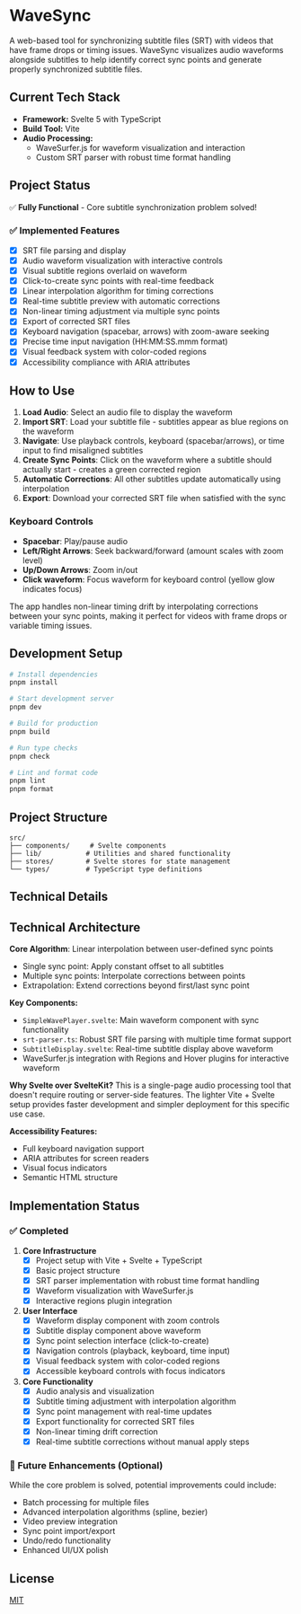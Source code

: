 # WaveSync

A web-based tool for synchronizing subtitle files (SRT) with videos that have frame drops or timing issues. WaveSync visualizes audio waveforms alongside subtitles to help identify correct sync points and generate properly synchronized subtitle files.

## Current Tech Stack

- **Framework:** Svelte 5 with TypeScript
- **Build Tool:** Vite
- **Audio Processing:**
  - WaveSurfer.js for waveform visualization and interaction
  - Custom SRT parser with robust time format handling

## Project Status

✅ **Fully Functional** - Core subtitle synchronization problem solved!

### ✅ Implemented Features

- [x] SRT file parsing and display
- [x] Audio waveform visualization with interactive controls
- [x] Visual subtitle regions overlaid on waveform
- [x] Click-to-create sync points with real-time feedback
- [x] Linear interpolation algorithm for timing corrections
- [x] Real-time subtitle preview with automatic corrections
- [x] Non-linear timing adjustment via multiple sync points
- [x] Export of corrected SRT files
- [x] Keyboard navigation (spacebar, arrows) with zoom-aware seeking
- [x] Precise time input navigation (HH:MM:SS.mmm format)
- [x] Visual feedback system with color-coded regions
- [x] Accessibility compliance with ARIA attributes

## How to Use

1. **Load Audio**: Select an audio file to display the waveform
2. **Import SRT**: Load your subtitle file - subtitles appear as blue regions on the waveform
3. **Navigate**: Use playback controls, keyboard (spacebar/arrows), or time input to find misaligned subtitles
4. **Create Sync Points**: Click on the waveform where a subtitle should actually start - creates a green corrected region
5. **Automatic Corrections**: All other subtitles update automatically using interpolation
6. **Export**: Download your corrected SRT file when satisfied with the sync

### Keyboard Controls

- **Spacebar**: Play/pause audio
- **Left/Right Arrows**: Seek backward/forward (amount scales with zoom level)
- **Up/Down Arrows**: Zoom in/out
- **Click waveform**: Focus waveform for keyboard control (yellow glow indicates focus)

The app handles non-linear timing drift by interpolating corrections between your sync points, making it perfect for videos with frame drops or variable timing issues.

## Development Setup

```bash
# Install dependencies
pnpm install

# Start development server
pnpm dev

# Build for production
pnpm build

# Run type checks
pnpm check

# Lint and format code
pnpm lint
pnpm format
```

## Project Structure

```
src/
├── components/     # Svelte components
├── lib/           # Utilities and shared functionality
├── stores/        # Svelte stores for state management
└── types/         # TypeScript type definitions
```

## Technical Details

## Technical Architecture

**Core Algorithm**: Linear interpolation between user-defined sync points

- Single sync point: Apply constant offset to all subtitles
- Multiple sync points: Interpolate corrections between points
- Extrapolation: Extend corrections beyond first/last sync point

**Key Components:**

- `SimpleWavePlayer.svelte`: Main waveform component with sync functionality
- `srt-parser.ts`: Robust SRT file parsing with multiple time format support
- `SubtitleDisplay.svelte`: Real-time subtitle display above waveform
- WaveSurfer.js integration with Regions and Hover plugins for interactive waveform

**Why Svelte over SvelteKit?**
This is a single-page audio processing tool that doesn't require routing or server-side features. The lighter Vite + Svelte setup provides faster development and simpler deployment for this specific use case.

**Accessibility Features:**

- Full keyboard navigation support
- ARIA attributes for screen readers
- Visual focus indicators
- Semantic HTML structure

## Implementation Status

### ✅ Completed

1. **Core Infrastructure**
   - [x] Project setup with Vite + Svelte + TypeScript
   - [x] Basic project structure
   - [x] SRT parser implementation with robust time format handling
   - [x] Waveform visualization with WaveSurfer.js
   - [x] Interactive regions plugin integration

2. **User Interface**
   - [x] Waveform display component with zoom controls
   - [x] Subtitle display component above waveform
   - [x] Sync point selection interface (click-to-create)
   - [x] Navigation controls (playback, keyboard, time input)
   - [x] Visual feedback system with color-coded regions
   - [x] Accessible keyboard controls with focus indicators

3. **Core Functionality**
   - [x] Audio analysis and visualization
   - [x] Subtitle timing adjustment with interpolation algorithm
   - [x] Sync point management with real-time updates
   - [x] Export functionality for corrected SRT files
   - [x] Non-linear timing drift correction
   - [x] Real-time subtitle corrections without manual apply steps

### 🎯 Future Enhancements (Optional)

While the core problem is solved, potential improvements could include:

- Batch processing for multiple files
- Advanced interpolation algorithms (spline, bezier)
- Video preview integration
- Sync point import/export
- Undo/redo functionality
- Enhanced UI/UX polish

## License

[MIT](LICENSE)
